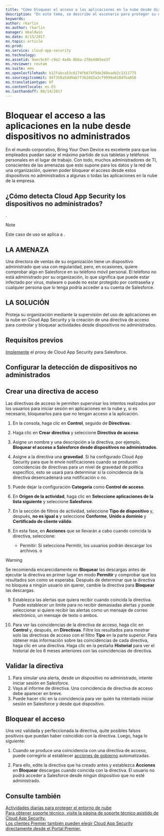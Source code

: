 ```yaml
---
title: "Cómo bloquear el acceso a las aplicaciones en la nube desde dispositivos no administrados | Microsoft Docs"
description: "En este tema, se describe el escenario para proteger su organización contra el acceso a aplicaciones en la nube desde dispositivos no administrados."
keywords: 
author: rkarlin
ms.author: rkarlin
manager: mbaldwin
ms.date: 8/15/2017
ms.topic: article
ms.prod: 
ms.service: cloud-app-security
ms.technology: 
ms.assetid: 9aec9c6f-c9e2-4a4b-8b6a-2f8e4465ee3f
ms.reviewer: reutam
ms.suite: ems
ms.openlocfilehash: b12fabca53c6174fb674f9de260eadb2c1311775
ms.sourcegitcommit: 84f358a5dd0ab7f362dd3a2cf9999a6184fba856
ms.translationtype: HT
ms.contentlocale: es-ES
ms.lasthandoff: 08/14/2017
---
```

# <a name="blocking-access-to-cloud-apps-from-unmanaged-devices"></a>Bloquear el acceso a las aplicaciones en la nube desde dispositivos no administrados

En el mundo corporativo, Bring Your Own Device es excelente para que los empleados puedan sacar el máximo partido de sus tabletas y teléfonos personales en el lugar de trabajo. Con todo, muchos administradores de TI, conscientes de las amenazas que esto supone para los datos y la red de una organización, quieren poder bloquear el acceso desde estos dispositivos no administrados a algunas o todas las aplicaciones en la nube de la empresa. 

## <a name="how-does-cloud-app-security-detect-unmanaged-devices"></a>¿Cómo detecta Cloud App Security los dispositivos no administrados?
.

>[!NOTE]
> Este caso de uso se aplica a .

## <a name="the-threat"></a>LA AMENAZA
Una directora de ventas de su organización tiene un dispositivo administrado que usa con regularidad, pero, en ocasiones, quiere comprobar algo en Salesforce en su teléfono móvil personal. El teléfono no está administrado por su organización, lo que significa que puede estar infectado por virus, malware o puede no estar protegido por contraseña y cualquier persona que lo tenga podría acceder a su cuenta de Salesforce.

## <a name="the-solution"></a>LA SOLUCIÓN
Proteja su organización mediante la supervisión del uso de aplicaciones en la nube en Cloud App Security y la creación de una directiva de acceso para controlar y bloquear actividades desde dispositivos no administrados.

## <a name="prerequisites"></a>Requisitos previos

[Implemente](proxy-deployment.md) el proxy de Cloud App Security para Salesforce.

## <a name="set-up-unmanaged-device-detection"></a>Configurar la detección de dispositivos no administrados


## <a name="create-an-access-policy"></a>Crear una directiva de acceso
Las directivas de acceso le permiten supervisar los intentos realizados por los usuarios para iniciar sesión en aplicaciones en la nube y, si es necesario, bloquearlos para que no tengan acceso a la aplicación.


1.  En la consola, haga clic en **Control**, seguido de **Directivas**.  
  
2.  Haga clic en **Crear directiva** y seleccione **Directiva de acceso**.  
  
3.  Asigne un nombre y una descripción a la directiva, por ejemplo, **Bloquear el acceso a Salesforce desde dispositivos no administrados**.  
  
3. Asigne a la directiva una **gravedad**. Si ha configurado Cloud App Security para que le envíe notificaciones cuando se producen coincidencias de directivas para un nivel de gravedad de política específico, esto se usará para determinar si la coincidencia de la directiva desencadenará una notificación o no.

4.  Puede dejar la configuración **Categoría** como **Control de acceso**.  
  
7. En **Origen de la actividad**, haga clic en **Seleccione aplicaciones de la lista siguiente** y seleccione **Salesforce**.

8. En la sección de filtros de actividad, seleccione **Tipo de dispositivo** y, después, **no es igual a** y seleccione **Conforme**, **Unido a dominio** y **Certificado de cliente válido**.
  
10. En esta fase, en **Acciones** que se llevarán a cabo cuando coincida la directiva, seleccione:
    - Permitir: Si selecciona Permitir, los usuarios podrán descargar los archivos. 
    o
    
 
 >[!WARNING]
 >Se recomienda encarecidamente no **Bloquear** las descargas antes de ejecutar la directiva en primer lugar en modo **Permitir** y comprobar que los resultados son como se esperaba. Después de determinar que la directiva no bloquea a ningún usuario sin querer, cambie la directiva para **Bloquear** las descargas.
 
 9. Establezca las alertas que quiera recibir cuando coincida la directiva. Puede establecer un límite para no recibir demasiadas alertas y puede seleccionar si quiere recibir las alertas como un mensaje de correo electrónico, un mensaje de texto o ambos.

10. Para ver las coincidencias de la directiva de acceso, haga clic en **Control** y, después, en **Directivas**. Filtre los resultados para mostrar solo las directivas de acceso con el filtro **Tipo** en la parte superior. Para obtener más información sobre las coincidencias de cada directiva, haga clic en una directiva. Haga clic en la pestaña **Historial** para ver el historial de los 6 meses anteriores con las coincidencias de directiva.     
  
## <a name="validate-your-policy"></a>Validar la directiva

1. Para simular una alerta, desde un dispositivo no administrado, intente iniciar sesión en Salesforce.
3. Vaya al informe de directiva. Una coincidencia de directiva de acceso debe aparecer en breve. 
4. Puede hacer clic en la coincidencia para ver quién ha intentado iniciar sesión en Salesforce y desde qué dispositivo. 

## <a name="blocking-access"></a>Bloquear el acceso

Una vez validada y perfeccionada la directiva, quite posibles falsos positivos que puedan haber coincidido con la directiva. Luego, haga lo siguiente: 

1. Cuando se produce una coincidencia con una directiva de acceso, puede corregirlo al establecer [acciones de gobierno](governance-actions.md) automatizadas.

2. Para ello, edite la directiva que ha creado antes y establezca **Acciones** en **Bloquear** descargas cuando coincida con la directiva. El usuario no podrá acceder a Salesforce desde ningún dispositivo que no esté administrado.
  
 
 ## <a name="see-also"></a>Consulte también  
[Actividades diarias para proteger el entorno de nube](daily-activities-to-protect-your-cloud-environment.md)   
[Para obtener soporte técnico, visite la página de soporte técnico asistido de Cloud App Security.](http://support.microsoft.com/oas/default.aspx?prid=16031)   
[Los clientes Premier también pueden elegir Cloud App Security directamente desde el Portal Premier.](https://premier.microsoft.com/)  
  
  